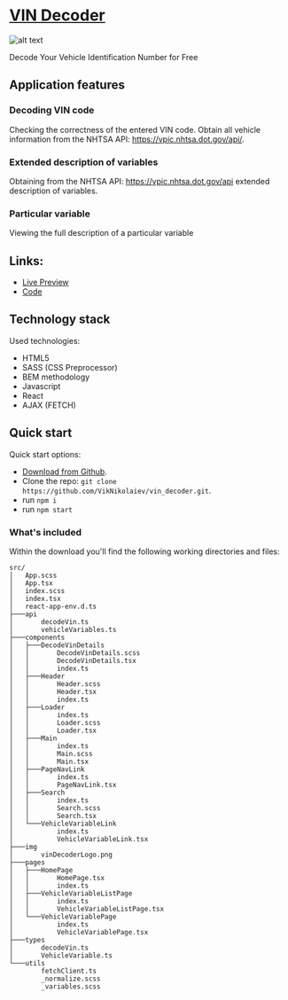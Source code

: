 # [VIN Decoder](https://viknikolaiev.github.io/vin_decoder/)

![alt text](https://vik-nikolaiev.s3.eu-central-1.amazonaws.com/vin-decoder-preview.png "VIN Decoder")

Decode Your Vehicle Identification Number for Free

## Application features

### Decoding VIN code 
Checking the correctness of the entered VIN code.
Obtain all vehicle information from the NHTSA API: https://vpic.nhtsa.dot.gov/api/.

### Extended description of variables
Obtaining from the NHTSA API: https://vpic.nhtsa.dot.gov/api extended description of variables.

### Particular variable
Viewing the full description of a particular variable

## Links:

+ [Live Preview](https://viknikolaiev.github.io/vin_decoder/)
+ [Code](https://github.com/VikNikolaiev/vin_decoder)


## Technology stack

Used technologies:

- HTML5
- SASS (CSS Preprocessor)
- BEM methodology
- Javascript
- React
- AJAX (FETCH)


## Quick start

Quick start options:

- [Download from Github](https://github.com/VikNikolaiev/vin_decoder.git).
- Clone the repo: `git clone https://github.com/VikNikolaiev/vin_decoder.git`.
- run `npm i`
- run `npm start`


### What's included

Within the download you'll find the following working directories and files:

```
src/
│   App.scss
│   App.tsx
│   index.scss
│   index.tsx
│   react-app-env.d.ts
├───api
│       decodeVin.ts
│       vehicleVariables.ts
├───components
│   ├───DecodeVinDetails
│   │       DecodeVinDetails.scss
│   │       DecodeVinDetails.tsx
│   │       index.ts
│   ├───Header
│   │       Header.scss
│   │       Header.tsx
│   │       index.ts
│   ├───Loader
│   │       index.ts
│   │       Loader.scss
│   │       Loader.tsx
│   ├───Main
│   │       index.ts
│   │       Main.scss
│   │       Main.tsx
│   ├───PageNavLink
│   │       index.ts
│   │       PageNavLink.tsx
│   ├───Search
│   │       index.ts
│   │       Search.scss
│   │       Search.tsx
│   └───VehicleVariableLink
│           index.ts
│           VehicleVariableLink.tsx
├───img
│       vinDecoderLogo.png
├───pages
│   ├───HomePage
│   │       HomePage.tsx
│   │       index.ts
│   ├───VehicleVariableListPage
│   │       index.ts
│   │       VehicleVariableListPage.tsx
│   └───VehicleVariablePage
│           index.ts
│           VehicleVariablePage.tsx
├───types
│       decodeVin.ts
│       VehicleVariable.ts
└───utils
        fetchClient.ts
        _normalize.scss
        _variables.scss
```
